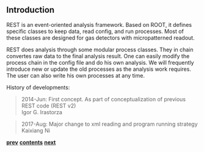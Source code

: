 ## Introduction

REST is an event-oriented analysis framework. Based on ROOT, it defines specific classes to keep data,
read config, and run processes. Most of these classes are designed for gas detectors with micropatterned 
readout. 

REST does analysis through some modular process classes. They in chain convertes raw data to the final 
analysis result. One can easily modify the process chain in the config file and do his own analysis.
We will frequently introduce new or update the old processes as the analysis work requires. 
The user can also write his own processes at any time.

History of developments:

>2014-Jun: First concept. As part of conceptualization of previous REST code (REST v2)  
         Igor G. Irastorza  


>2017-Aug: Major change to xml reading and program running strategy  
         Kaixiang Ni  


[**prev**](0-contents.md)
[**contents**](0-contents.md)
[**next**](2-installing-rest.md)